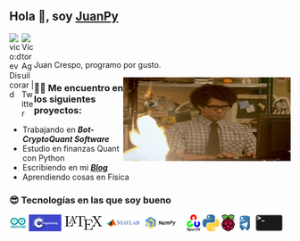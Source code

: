 ## Hola 👋, soy [JuanPy](https://medium.com/@RadIONTech)

<a href="https://discord.gg/jtYHaQ8SvF">
  <img align="left" alt="vico:dev Discord" width="22px" src="https://cdn.jsdelivr.net/npm/simple-icons@v3/icons/discord.svg" />
</a>


<a href="https://twitter.com/RadIONtech">
  <img align="left" alt="Victor Aguilar | Twitter" width="22px" src="https://cdn.jsdelivr.net/npm/simple-icons@v3/icons/twitter.svg" />
</a>



<br /><br />

Juan Crespo, programo por gusto.

<img align="right" alt="GIF" src="./images/200.gif" width="300" height="150" />

### 👨‍💻 Me encuentro en los siguientes proyectos:
- Trabajando en ***Bot-CryptoQuant Software***
- Estudio en finanzas Quant con Python
- Escribiendo en mi ***[Blog](https://medium.com/@RadIONTech)***
- Aprendiendo cosas en Física


### 😎 Tecnologías en las que soy bueno

<code><img alt="Arduino" height="30px" src="./images/arduino.png"/></code>
<code><img alt="C pure" height="30px" src="./images/c.png"/></code>
<code><img alt="Latex" height="30px" src="./images/latex.png"/></code>
<code><img alt="Matlab" height="30px" src="./images/matlab.png"/></code>
<code><img alt="Numpy" height="30px" src="./images/numpy.png"/></code>
<code><img alt="Open  CV" height="30px" src="./images/opencv.png"/></code>
<code><img alt="Pytho" height="30px" src="./images/python.png"/></code>
<code><img alt="Raspberry Pi" height="30px" src="./images/rpi.png"/></code>
<code><img alt="Telegram Bots" height="30px" src="./images/telebot.png"/></code>
<code><img alt="Linux Systems" height="30px" src="./images/unix.png"/></code>

